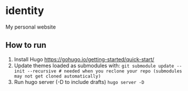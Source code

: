 # identity
My personal website

## How to run

1. Install Hugo https://gohugo.io/getting-started/quick-start/
2. Update themes loaded as submodules with:
     ```git submodule update --init --recursive # needed when you reclone your repo (submodules may not get cloned automatically)```
3. Run hugo server (-D to include drafts)
```hugo server -D```
